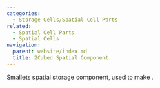 ```yaml
---
categories:
  - Storage Cells/Spatial Cell Parts
related:
  - Spatial Cell Parts
  - Spatial Cells
navigation:
  parent: website/index.md
  title: 2Cubed Spatial Component
---
```


Smallets spatial storage component, used to make <ItemLink
id="spatial_storage_cell_2"/>.

<RecipeFor id="spatial_cell_component_2" />
